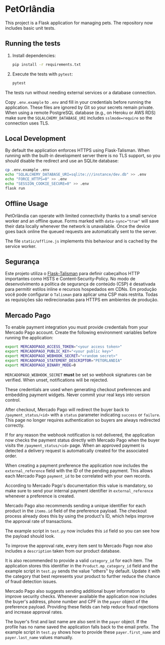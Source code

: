 # PetOrlândia

This project is a Flask application for managing pets. The repository now includes basic unit tests.

## Running the tests

1. Install dependencies:
   ```bash
   pip install -r requirements.txt
   ```

2. Execute the tests with `pytest`:
   ```bash
   pytest
   ```

The tests run without needing external services or a database connection.

Copy `.env.example` to `.env` and fill in your credentials before running the
application. These files are ignored by Git so your secrets remain private.
When using a remote PostgreSQL database (e.g., on Heroku or AWS RDS) make sure
the `SQLALCHEMY_DATABASE_URI` includes `sslmode=require` so the connection uses
TLS.

## Local Development

By default the application enforces HTTPS using Flask‑Talisman. When running
with the built-in development server there is no TLS support, so you should
disable the redirect and use an SQLite database:

```bash
cp .env.example .env
echo "SQLALCHEMY_DATABASE_URI=sqlite:///instance/dev.db" >> .env
echo "FORCE_HTTPS=0" >> .env
echo "SESSION_COOKIE_SECURE=0" >> .env
flask run
```

## Offline Usage

PetOrlândia can operate with limited connectivity thanks to a small service worker
and an offline queue. Forms marked with `data-sync="true"` will save their data
locally whenever the network is unavailable. Once the device goes back online the
queued requests are automatically sent to the server.

The file `static/offline.js` implements this behaviour and is cached by the
service worker.

## Segurança

Este projeto utiliza o [Flask‑Talisman](https://github.com/GoogleCloudPlatform/flask-talisman)
para definir cabeçalhos HTTP importantes como HSTS e Content‑Security‑Policy.
No modo de desenvolvimento a política de segurança de conteúdo (CSP) é
desativada para permitir estilos inline e recursos hospedados em CDNs. Em
produção você pode configurar o `Talisman` para aplicar uma CSP mais restrita.
Todas as requisições são redirecionadas para HTTPS em ambientes de produção.

## Mercado Pago

To enable payment integration you must provide credentials from your Mercado
Pago account. Create the following environment variables before running the
application:

```bash
export MERCADOPAGO_ACCESS_TOKEN="<your access token>"
export MERCADOPAGO_PUBLIC_KEY="<your public key>"
export MERCADOPAGO_WEBHOOK_SECRET="<random secret>"
export MERCADOPAGO_STATEMENT_DESCRIPTOR="PETORLANDIA"
export MERCADOPAGO_BINARY_MODE=0
```

`MERCADOPAGO_WEBHOOK_SECRET` **must** be set so webhook signatures can be
verified. When unset, notifications will be rejected.

These credentials are used when generating checkout preferences and embedding
payment widgets. Never commit your real keys into version control.

After checkout, Mercado Pago will redirect the buyer back to `/payment_status/<id>`
with a `status` parameter indicating `success` or `failure`. This page no
longer requires authentication so buyers are always redirected correctly.

If for any reason the webhook notification is not delivered, the application now
checks the payment status directly with Mercado Pago when the buyer visits the
`/payment_status/<id>` page. When an approved payment is detected a delivery
request is automatically created for the associated order.

When creating a payment preference the application now includes the
`external_reference` field with the ID of the pending payment. This allows
each Mercado Pago `payment_id` to be correlated with your own records.


According to Mercado Pago's documentation this value is mandatory, so make sure
to send your internal payment identifier in `external_reference` whenever a
preference is created.



Mercado Pago also recommends sending a unique identifier for each product
in the `items.id` field of the preference payload. The checkout process
already does this by using the product's ID, which helps improve the
approval rate of transactions.

The example script in `test.py` now includes this `id` field so you can
see how the payload should look.




To improve the approval rate, every item sent to Mercado Pago now also
includes a `description` taken from our product database.

It is also recommended to provide a valid `category_id` for each item. The
application stores this identifier in the `Product.mp_category_id` field and the
example script in `test.py` sends the value "others" by default. Update it with
the category that best represents your product to further reduce the chance of
fraud detection issues.

Mercado Pago also suggests sending additional buyer information to improve
security checks. Whenever available the application now includes the buyer's
address, phone number and CPF in the `payer` object of the preference payload.
Providing these fields can help reduce fraud rejections and increase approval
rates.

The buyer's first and last name are also sent in the `payer` object. If the
profile has no name saved the application falls back to the email prefix. The
example script in `test.py` shows how to provide these `payer.first_name` and
`payer.last_name` values manually.



